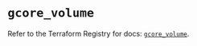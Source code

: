 # `gcore_volume`

Refer to the Terraform Registry for docs: [`gcore_volume`](https://registry.terraform.io/providers/g-core/gcorelabs/0.3.63/docs/resources/gcore_volume).
